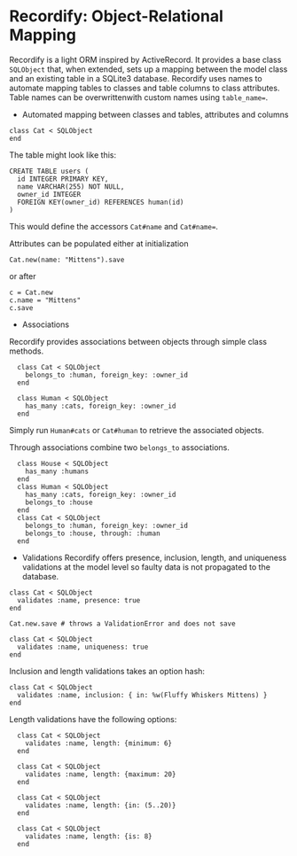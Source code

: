 # Recordify: Object-Relational Mapping
Recordify is a light ORM inspired by ActiveRecord. It provides a base class `SQLObject` that, when extended, sets up a mapping between the model class and an existing table in a SQLite3 database. 
Recordify uses names to automate mapping tables to classes and table columns to class attributes. Table names can be overwrittenwith custom names using `table_name=`.
* Automated mapping between classes and tables, attributes and columns
```
class Cat < SQLObject
end
```
The table might look like this:
```
CREATE TABLE users (
  id INTEGER PRIMARY KEY,
  name VARCHAR(255) NOT NULL,
  owner_id INTEGER
  FOREIGN KEY(owner_id) REFERENCES human(id)
)
```
This would define the accessors `Cat#name` and `Cat#name=`.

Attributes can be populated either at initialization 
```
Cat.new(name: "Mittens").save
```
or after
```
c = Cat.new
c.name = "Mittens"
c.save
```

* Associations

Recordify provides associations between objects through simple class methods. 
```
  class Cat < SQLObject
    belongs_to :human, foreign_key: :owner_id
  end
```

```
  class Human < SQLObject
    has_many :cats, foreign_key: :owner_id
  end
 ```   
Simply run `Human#cats` or `Cat#human` to retrieve the associated objects.

Through associations combine two `belongs_to` associations.
```
  class House < SQLObject
    has_many :humans
  end
  class Human < SQLObject
    has_many :cats, foreign_key: :owner_id
    belongs_to :house
  end
  class Cat < SQLObject
    belongs_to :human, foreign_key: :owner_id
    belongs_to :house, through: :human
  end
```

* Validations
Recordify offers presence, inclusion, length, and uniqueness validations at the model level so faulty data is not propagated to the database.

```
class Cat < SQLObject
  validates :name, presence: true
end

Cat.new.save # throws a ValidationError and does not save
```

```
class Cat < SQLObject
  validates :name, uniqueness: true
end
```

Inclusion and length validations takes an option hash:
```
class Cat < SQLObject
  validates :name, inclusion: { in: %w(Fluffy Whiskers Mittens) }
end
```
Length validations have the following options:
  ```
    class Cat < SQLObject
      validates :name, length: {minimum: 6}
    end
  ```
  ```
    class Cat < SQLObject
      validates :name, length: {maximum: 20}
    end
  ```
  ```
    class Cat < SQLObject
      validates :name, length: {in: (5..20)}
    end
  ```
  ```
    class Cat < SQLObject
      validates :name, length: {is: 8}
    end
  ```



